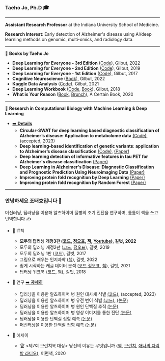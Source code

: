 ### Taeho Jo, Ph.D 🎓 

---

**Assistant Research Professor** at the Indiana University School of Medicine.

**Research Interest**: 
Early detection of Alzheimer's disease using AI/deep learning methods on genomic, multi-omics, and radiology data.

---

📖 **Books by Taeho Jo**
  + **Deep Learning for Everyone - 3rd Edition** ([Code](https://github.com/taehojo/deeplearning)), Gilbut, 2022 
  + **Deep Learning for Everyone - 2nd Edition** ([Code](https://github.com/taehojo/deeplearning-for-everyone-2nd)), Gilbut, 2019 
  + **Deep Learning for Everyone - 1st Edition** ([Code](https://github.com/taehojo/deeplearning-for-everyone-1st)), Gilbut, 2017
  + **Cognitive Neuroscience** ([Book](http://www.yes24.com/Product/Goods/108250950)), Gilbut, 2022
  + **Kaggle Data Analysis** ([Code](https://github.com/taehojo/getting_started_with_kaggle)), Gilbut, 2021
  + **Deep Learning Workbook** ([Code](https://github.com/taehojo/deeplearning-workshop), [Book](http://www.yes24.com/Product/Goods/59789570)), Gilbut, 2018
  + **What is Your Reason** ([Book](http://www.yes24.com/Product/Goods/90981164), [Brunch](https://brunch.co.kr/brunchbook/not-this-world)), A Certain Book, 2020

---

🔬 **Research in Computational Biology with Machine Learning & Deep Learning** 
+ [➡️ **Details**](http://www.taehojo.com/)
    + **Circular-SWAT for deep learning based diagnostic classification of Alzheimer’s disease: Application to metabolome data** [(Code)](https://github.com/taehojo/c-SWAT), (accepted, 2023)
    + **Deep learning-based identification of genetic variants: application to Alzheimer’s disease classification** [(Code)](https://github.com/taehojo/SWAT), [(Paper)](https://pubmed.ncbi.nlm.nih.gov/35183061/)
    + **Deep learning detection of informative features in tau PET for Alzheimer's disease classification** [(Paper)](https://pubmed.ncbi.nlm.nih.gov/33371874/)
    + **Deep Learning in Alzheimer's Disease: Diagnostic Classification and Prognostic Prediction Using Neuroimaging Data** [(Paper)](https://pubmed.ncbi.nlm.nih.gov/31481890/)
    + **Improving protein fold recognition by Deep Learning** [(Paper)](https://pubmed.ncbi.nlm.nih.gov/26634993/) 
    + **Improving protein fold recognition by Random Forest** [(Paper)](https://pubmed.ncbi.nlm.nih.gov/25350499/)
---

###  <b> 안녕하세요 조태호입니다 </b> 👋 
머신러닝, 딥러닝을 이용해 알츠하이머 질병의 조기 진단을 연구하며, 틈틈이 책을 쓰고 번역합니다 ✍️ <br/> 

* 📖 IT책
  + <b> 모두의 딥러닝 개정3판  ([코드](https://github.com/taehojo/deeplearning), [정오표](https://taehojo.github.io/book/deeplearning-20231129.pdf), [책](http://www.yes24.com/Product/Goods/108553440), [Youtube](https://www.youtube.com/@taehojo)), 길벗, 2022 </b>
  + 모두의 딥러닝 개정2판 ([코드](https://github.com/taehojo/deeplearning-for-everyone-2nd), [정오표](https://taehojo.github.io/book/errata-20220511.pdf)), 길벗, 2019 
  + 모두의 딥러닝 1판 ([코드](https://github.com/taehojo/deeplearning-for-everyone-1st)), 길벗, 2017
  + 그림으로 배우는 인지과학 ([책](http://www.yes24.com/Product/Goods/108250950)), 길벗, 2022 
  + 쉽게 시작하는 캐글 데이터 분석  ([코드](https://github.com/taehojo/getting_started_with_kaggle),[정오표](https://taehojo.github.io/book/kaggle-092322.pdf), [책](http://www.yes24.com/Product/Goods/103526120)), 길벗, 2021 
  + 딥러닝 워크북 ([코드](https://github.com/taehojo/deeplearning-workshop), [책](http://www.yes24.com/Product/Goods/59789570)), 길벗, 2018

* 🔬 연구 [➡️ **자세히**](http://www.taehojo.com/)
  + 딥러닝을 이용한 알츠하이머 병 원인 대사체 식별 [(코드)](https://github.com/taehojo/c-SWAT), (accepted, 2023)
  + 딥러닝을 이용한 알츠하이머 병 유전 변이 식별 [(코드)](https://github.com/taehojo/SWAT), [(논문)](https://pubmed.ncbi.nlm.nih.gov/35183061/)
  + 딥러닝을 이용한 알츠하이머 병 원인 단백질 추적 [(논문)](https://bmcbioinformatics.biomedcentral.com/articles/10.1186/s12859-020-03848-0)
  + 딥러닝을 이용한 알츠하이머 병 영상 이미지를 통한 진단 [(논문)](https://www.frontiersin.org/articles/10.3389/fnagi.2019.00220/full)
  + 딥러닝을 이용한 단백질 접힘 예측 [(논문)](https://www.nature.com/articles/srep17573) 
  + 머신러닝을 이용한 단백질 접힘 예측 [(논문)](https://bmcbioinformatics.biomedcentral.com/articles/10.1186/1471-2105-15-S11-S14)

* 📓 에세이
  + 🏆 <제7회 브런치북 대상> 당신의 이유는 무엇입니까 ([책](http://www.yes24.com/Product/Goods/90981164), [브런치](https://brunch.co.kr/brunchbook/not-this-world), [애나의 다락방 라디오](https://www.youtube.com/watch?v=szHI91_ZbBU)), 어떤책, 2020

